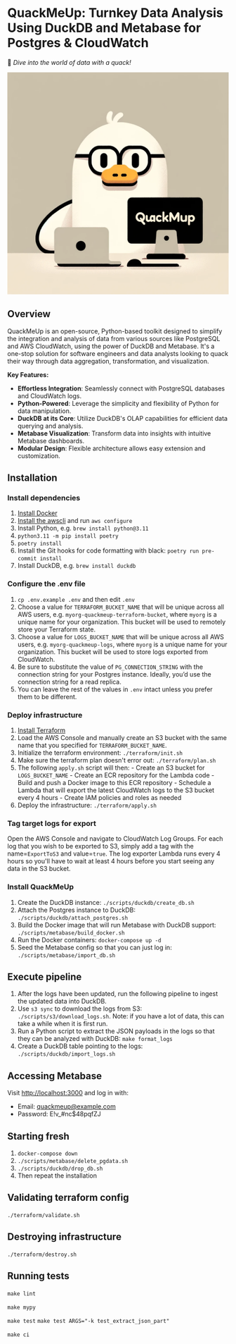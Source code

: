 # QuackMeUp: Turnkey Data Analysis Using DuckDB and Metabase for Postgres & CloudWatch
:duck: _Dive into the world of data with a quack!_

![QuackMeUp](QuackMeUp.png)

## Overview
QuackMeUp is an open-source, Python-based toolkit designed to simplify the integration and analysis of data from various sources like PostgreSQL and AWS CloudWatch, using the power of DuckDB and Metabase. It's a one-stop solution for software engineers and data analysts looking to quack their way through data aggregation, transformation, and visualization.

**Key Features:**
- **Effortless Integration**: Seamlessly connect with PostgreSQL databases and CloudWatch logs.
- **Python-Powered**: Leverage the simplicity and flexibility of Python for data manipulation.
- **DuckDB at its Core**: Utilize DuckDB's OLAP capabilities for efficient data querying and analysis.
- **Metabase Visualization**: Transform data into insights with intuitive Metabase dashboards.
- **Modular Design**: Flexible architecture allows easy extension and customization.

## Installation

### Install dependencies

  1. [Install Docker](https://docs.docker.com/get-docker/)
  1. [Install the awscli](https://docs.aws.amazon.com/cli/latest/userguide/getting-started-install.html) and run `aws configure`
  1. Install Python, e.g. `brew install python@3.11`
  1. `python3.11 -m pip install poetry`
  1. `poetry install`
  1. Install the Git hooks for code formatting with black: `poetry run pre-commit install`
  1. Install DuckDB, e.g. `brew install duckdb`

### Configure the .env file

  1. `cp .env.example .env` and then edit `.env`
  1. Choose a value for `TERRAFORM_BUCKET_NAME` that will be unique across all AWS users, e.g. `myorg-quackmeup-terraform-bucket`, where `myorg` is a unique name for your organization. This bucket will be used to remotely store your Terraform state.
  1. Choose a value for `LOGS_BUCKET_NAME` that will be unique across all AWS users, e.g. `myorg-quackmeup-logs`, where `myorg` is a unique name for your organization. This bucket will be used to store logs exported from CloudWatch.
  1. Be sure to substitute the value of `PG_CONNECTION_STRING` with the connection string for your Postgres instance. Ideally, you’d use the connection string for a read replica.
  1. You can leave the rest of the values in `.env` intact unless you prefer them to be different.

### Deploy infrastructure

  1. [Install Terraform](https://developer.hashicorp.com/terraform/tutorials/aws-get-started/install-cli#install-terraform)
  1. Load the AWS Console and manually create an S3 bucket with the same name that you specified for `TERRAFORM_BUCKET_NAME`.
  1. Initialize the terraform environment: `./terraform/init.sh`
  1. Make sure the terraform plan doesn't error out: `./terraform/plan.sh`
  1. The following `apply.sh` script will then:
    - Create an S3 bucket for `LOGS_BUCKET_NAME`
    - Create an ECR repository for the Lambda code
    - Build and push a Docker image to this ECR repository
    - Schedule a Lambda that will export the latest CloudWatch logs to the S3 bucket every 4 hours
    - Create IAM policies and roles as needed
  1. Deploy the infrastructure: `./terraform/apply.sh`

### Tag target logs for export

Open the AWS Console and navigate to CloudWatch Log Groups. For each log that you wish to be exported to S3, simply add a tag with the name=`ExportToS3` and value=`true`. The log exporter Lambda runs every 4 hours so you'll have to wait at least 4 hours before you start seeing any data in the S3 bucket.

### Install QuackMeUp

  1. Create the DuckDB instance: `./scripts/duckdb/create_db.sh`
  1. Attach the Postgres instance to DuckDB: `./scripts/duckdb/attach_postgres.sh`
  1. Build the Docker image that will run Metabase with DuckDB support: `./scripts/metabase/build_docker.sh`
  1. Run the Docker containers: `docker-compose up -d`
  1. Seed the Metabase config so that you can just log in: `./scripts/metabase/import_db.sh`

## Execute pipeline

  1. After the logs have been updated, run the following pipeline to ingest the updated data into DuckDB.
  1. Use `s3 sync` to download the logs from S3: `./scripts/s3/download_logs.sh`. Note: if you have a lot of data, this can take a while when it is first run.
  1. Run a Python script to extract the JSON payloads in the logs so that they can be analyzed with DuckDB: `make format_logs`
  1. Create a DuckDB table pointing to the logs: `./scripts/duckdb/import_logs.sh`

## Accessing Metabase

Visit [http://localhost:3000](http://localhost:3000) and log in with:

  - Email: quackmeup@example.com
  - Password: E!v_#nc$48pqfZJ

## Starting fresh

  1. `docker-compose down`
  1. `./scripts/metabase/delete_pgdata.sh`
  1. `./scripts/duckdb/drop_db.sh`
  1. Then repeat the installation

## Validating terraform config

`./terraform/validate.sh`

## Destroying infrastructure

`./terraform/destroy.sh`

## Running tests

`make lint`

`make mypy`

`make test`
`make test ARGS="-k test_extract_json_part"`

`make ci`